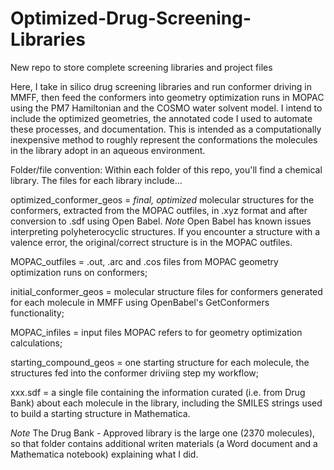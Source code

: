 # Optimized-Drug-Screening-Libraries
New repo to store complete screening libraries and project files

Here, I take in silico drug screening libraries and run conformer driving in MMFF, then feed the conformers into geometry optimization runs in MOPAC using the PM7 Hamiltonian and the COSMO water solvent model. I intend to include the optimized geometries, the annotated code I used to automate these processes, and documentation. This is intended as a computationally inexpensive method to roughly represent the conformations the molecules in the library adopt in an aqueous environment. 

Folder/file convention:
Within each folder of this repo, you'll find a chemical library. The files for each library include...


optimized_conformer_geos = *final, optimized* molecular structures for the conformers, extracted from the MOPAC outfiles, in .xyz format and after conversion to .sdf using Open Babel. *Note* Open Babel has known issues interpreting polyheterocyclic structures. If you encounter a structure with a valence error, the original/correct structure is in the MOPAC outfiles.

MOPAC_outfiles = .out, .arc and .cos files from MOPAC geometry optimization runs on conformers;

initial_conformer_geos = molecular structure files for conformers generated for each molecule in MMFF using OpenBabel's GetConformers functionality;

MOPAC_infiles = input files MOPAC refers to for geometry optimization calculations;

starting_compound_geos = one starting structure for each molecule, the structures fed into the conformer driviing step my workflow;

xxx.sdf = a single file containing the information curated (i.e. from Drug Bank) about each molecule in the library, including the SMILES strings used to build a starting structure in Mathematica. 

*Note* The Drug Bank - Approved library is the large one (2370 molecules), so that folder contains additional writen materials (a Word document and a Mathematica notebook) explaining what I did.
